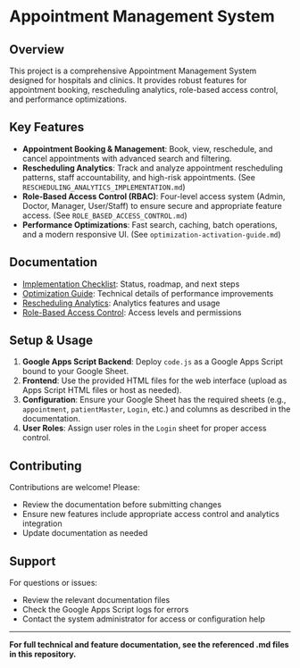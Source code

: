 # Appointment Management System

## Overview

This project is a comprehensive Appointment Management System designed for hospitals and clinics. It provides robust features for appointment booking, rescheduling analytics, role-based access control, and performance optimizations.

## Key Features

- **Appointment Booking & Management**: Book, view, reschedule, and cancel appointments with advanced search and filtering.
- **Rescheduling Analytics**: Track and analyze appointment rescheduling patterns, staff accountability, and high-risk appointments. (See `RESCHEDULING_ANALYTICS_IMPLEMENTATION.md`)
- **Role-Based Access Control (RBAC)**: Four-level access system (Admin, Doctor, Manager, User/Staff) to ensure secure and appropriate feature access. (See `ROLE_BASED_ACCESS_CONTROL.md`)
- **Performance Optimizations**: Fast search, caching, batch operations, and a modern responsive UI. (See `optimization-activation-guide.md`)

## Documentation

- [Implementation Checklist](./implementation-checklist.md): Status, roadmap, and next steps
- [Optimization Guide](./optimization-activation-guide.md): Technical details of performance improvements
- [Rescheduling Analytics](./RESCHEDULING_ANALYTICS_IMPLEMENTATION.md): Analytics features and usage
- [Role-Based Access Control](./ROLE_BASED_ACCESS_CONTROL.md): Access levels and permissions

## Setup & Usage

1. **Google Apps Script Backend**: Deploy `code.js` as a Google Apps Script bound to your Google Sheet.
2. **Frontend**: Use the provided HTML files for the web interface (upload as Apps Script HTML files or host as needed).
3. **Configuration**: Ensure your Google Sheet has the required sheets (e.g., `appointment`, `patientMaster`, `Login`, etc.) and columns as described in the documentation.
4. **User Roles**: Assign user roles in the `Login` sheet for proper access control.

## Contributing

Contributions are welcome! Please:
- Review the documentation before submitting changes
- Ensure new features include appropriate access control and analytics integration
- Update documentation as needed

## Support

For questions or issues:
- Review the relevant documentation files
- Check the Google Apps Script logs for errors
- Contact the system administrator for access or configuration help

---

**For full technical and feature documentation, see the referenced .md files in this repository.** 